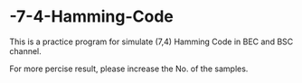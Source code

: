# -7-4-Hamming-Code
This is a practice program for simulate (7,4) Hamming Code in BEC and BSC channel.

For more percise result, please increase the No. of the samples.

